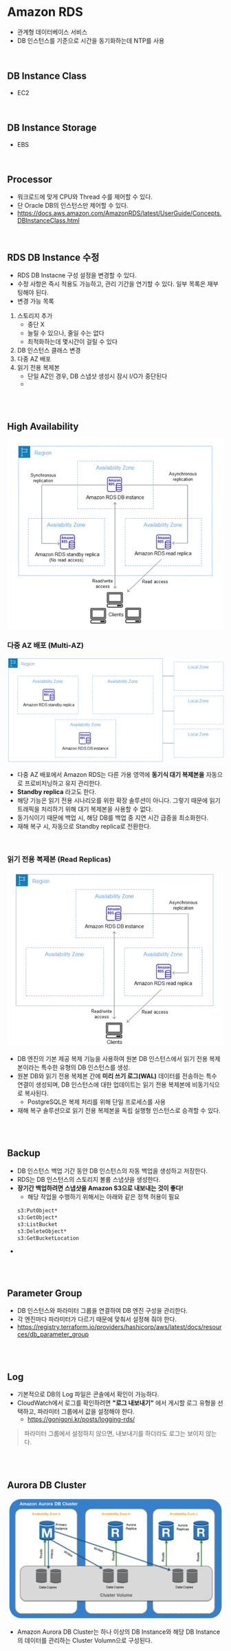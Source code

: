 # Amazon RDS
* 관계형 데이터베이스 서비스
* DB 인스턴스를 기준으로 시간을 동기화하는데 NTP를 사용
</br>


## DB Instance Class
* EC2
</br>


## DB Instance Storage
* EBS
</br>


## Processor
* 워크로드에 맞게 CPU와 Thread 수를 제어할 수 있다.
* 단 Oracle DB의 인스턴스만 제어할 수 있다.
* https://docs.aws.amazon.com/AmazonRDS/latest/UserGuide/Concepts.DBInstanceClass.html
</br>

## RDS DB Instance 수정
* RDS DB Instacne 구성 설정을 변경할 수 있다.
* 수정 사항은 즉시 적용도 가능하고, 관리 기간을 연기할 수 있다. 일부 목록은 재부팅해야 된다.
* 변경 가능 목록
1. 스토리지 추가
    * 중단 X
    * 늘릴 수 있으나, 줄일 수는 없다
    * 최적화하는데 몇시간이 걸릴 수 있다
2. DB 인스턴스 클래스 변경
3. 다중 AZ 배포
4. 읽기 전용 복제본
    * 단일 AZ인 경우, DB 스냅샷 생성시 잠시 I/O가 중단된다
    * 
</br>
</br>


## High Availability 
![DBHA](../img/DBHA.png)
</br>

### 다중 AZ 배포 (Multi-AZ)
![DBMultiAZ](../img/DBMultiAZ.png)
* 다중 AZ 배포에서 Amazon RDS는 다른 가용 영역에 __동기식 대기 복제본을__ 자동으로 프로비저닝하고 유지 관리한다.
* __Standby replica__ 라고도 한다.
* 해당 기능은 읽기 전용 시나리오를 위한 확장 솔루션이 아니다. 그렇기 때문에 읽기 트래픽을 처리하기 위해 대기 복제본을 사용할 수 없다.
* 동기식이기 때문에 백업 시, 해당 DB를 백업 중 지연 시간 급증을 최소화한다.
* 재해 복구 시, 자동으로 Standby replica로 전환한다.
</br>

### 읽기 전용 복제본 (Read Replicas)
![ReadReplica](../img/ReadReplica.png)
* DB 엔진의 기본 제공 복제 기능을 사용하여 원본 DB 인스턴스에서 읽기 전용 복제본이라는 특수한 유형의 DB 인스턴스를 생성.
* 원본 DB와 읽기 전용 복제본 간에 __미리 쓰기 로그(WAL)__ 데이터를 전송하는 특수 연결이 생성되며, DB 인스턴스에 대한 업데이트는 읽기 전용 복제본에 비동기식으로 복사된다.
    * PostgreSQL은 복제 처리를 위해 단일 프로세스를 사용
* 재해 복구 솔루션으로 읽기 전용 복제본을 독립 실행형 인스턴스로 승격할 수 있다.
</br>
</br>


## Backup
* DB 인스턴스 백업 기간 동안 DB 인스턴스의 자동 백업을 생성하고 저장한다.
* RDS는 DB 인스턴스의 스토리지 볼륨 스냅샷을 생성한다.
* __장기간 백업하려면 스냅샷을 Amazon S3으로 내보내는 것이 좋다!__
    * 해당 작업을 수행하기 위해서는 아래와 같은 정책 허용이 필요
    ```
    s3:PutObject*
    s3:GetObject*
    s3:ListBucket
    s3:DeleteObject*
    s3:GetBucketLocation
    ```
* 
</br>
</br>


## Parameter Group
* DB 인스턴스와 파라미터 그룹을 연결하여 DB 엔진 구성을 관리한다.
* 각 엔진마다 파라미터가 다르기 때문에 맞춰서 설정해 줘야 한다.
* https://registry.terraform.io/providers/hashicorp/aws/latest/docs/resources/db_parameter_group
</br>
</br>


## Log
* 기본적으로 DB의 Log 파일은 콘솔에서 확인이 가능하다.
* CloudWatch에서 로그를 확인하려면 __"로그 내보내기"__ 에서 게시할 로그 유형을 선택하고, 파라미터 그룹에서 값을 설정해야 한다.
    * https://gonigoni.kr/posts/logging-rds/
> 파라미터 그룹에서 설정하지 않으면, 내보내기를 하더라도 로그는 보이지 않는다.
</br>
</br>



## Aurora DB Cluster
![DBCluster](../img/DBCluster.png)
* Amazon Aurora DB Cluster는 하나 이상의 DB Instance와 해당 DB Instance의 데이터를 관리하는 Cluster Volumn으로 구성된다.

